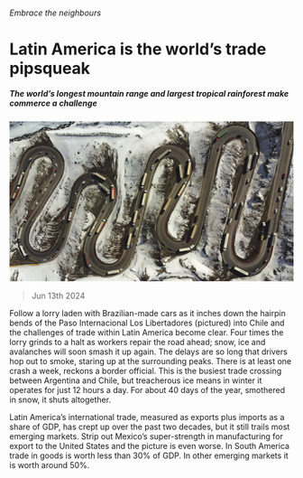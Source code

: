 ###### Embrace the neighbours

# Latin America is the world’s trade pipsqueak 

##### The world’s longest mountain range and largest tropical rainforest make commerce a challenge 

![image](images/20240615_AMP001.jpg) 

> Jun 13th 2024 

Follow a lorry laden with Brazilian-made cars as it inches down the hairpin bends of the Paso Internacional Los Libertadores (pictured) into Chile and the challenges of trade within Latin America become clear. Four times the lorry grinds to a halt as workers repair the road ahead; snow, ice and avalanches will soon smash it up again. The delays are so long that drivers hop out to smoke, staring up at the surrounding peaks. There is at least one crash a week, reckons a border official. This is the busiest trade crossing between Argentina and Chile, but treacherous ice means in winter it operates for just 12 hours a day. For about 40 days of the year, smothered in snow, it shuts altogether.

Latin America’s international trade, measured as exports plus imports as a share of GDP, has crept up over the past two decades, but it still trails most emerging markets. Strip out Mexico’s super-strength in manufacturing for export to the United States and the picture is even worse. In South America trade in goods is worth less than 30% of GDP. In other emerging markets it is worth around 50%. 

